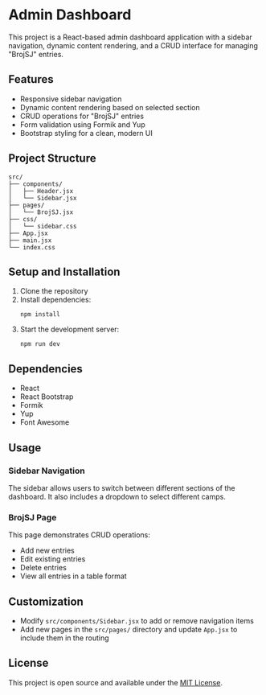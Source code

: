 # Admin Dashboard

This project is a React-based admin dashboard application with a sidebar navigation, dynamic content rendering, and a CRUD interface for managing "BrojSJ" entries.

## Features

- Responsive sidebar navigation
- Dynamic content rendering based on selected section
- CRUD operations for "BrojSJ" entries
- Form validation using Formik and Yup
- Bootstrap styling for a clean, modern UI

## Project Structure

```
src/
├── components/
│   ├── Header.jsx
│   └── Sidebar.jsx
├── pages/
│   └── BrojSJ.jsx
├── css/
│   └── sidebar.css
├── App.jsx
├── main.jsx
└── index.css
```

## Setup and Installation

1. Clone the repository
2. Install dependencies:
   ```
   npm install
   ```
3. Start the development server:
   ```
   npm run dev
   ```

## Dependencies

- React
- React Bootstrap
- Formik
- Yup
- Font Awesome

## Usage

### Sidebar Navigation

The sidebar allows users to switch between different sections of the dashboard. It also includes a dropdown to select different camps.

### BrojSJ Page

This page demonstrates CRUD operations:

- Add new entries
- Edit existing entries
- Delete entries
- View all entries in a table format

## Customization

- Modify `src/components/Sidebar.jsx` to add or remove navigation items
- Add new pages in the `src/pages/` directory and update `App.jsx` to include them in the routing

## License

This project is open source and available under the [MIT License](LICENSE).
